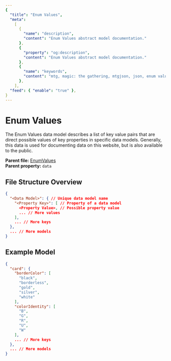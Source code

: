 ```yaml
---
{
  "title": "Enum Values",
  "meta":
    [
      {
        "name": "description",
        "content": "Enum Values abstract model documentation."
      },
      {
        "property": "og:description",
        "content": "Enum Values abstract model documentation."
      },
      {
        "name": "keywords",
        "content": "mtg, magic: the gathering, mtgjson, json, enum values, values"
      },
    ],
  "feed": { "enable": "true" },
}
---
```


# Enum Values

The Enum Values data model describes a list of key value pairs that are direct possible values of key properties in specific data models. Generally, this data is used for documenting data on this website, but is also available to the public.

**Parent file:** [EnumValues](/downloads/all-files/#enumvalues)  
**Parent property:** `data`

## File Structure Overview

```json
{
  "<Data Model>": { // Unique data model name
    "<Property Key>": [ // Property of a data model
      <Property Value>, // Possible property value
      ... // More values
    ],
    ... // More keys
  },
  ... // More models
}
```

## Example Model

```json
{
  "card": {
    "borderColor": [
      "black",
      "borderless",
      "gold",
      "silver",
      "white"
    ],
    "colorIdentity": [
      "B",
      "G",
      "R",
      "U",
      "W"
    ],
    ... // More keys
  },
  ... // More models
}
```
